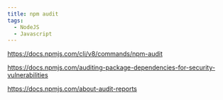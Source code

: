 ```yaml
---
title: npm audit
tags:
  - NodeJS
  - Javascript
---
```


https://docs.npmjs.com/cli/v8/commands/npm-audit

https://docs.npmjs.com/auditing-package-dependencies-for-security-vulnerabilities

https://docs.npmjs.com/about-audit-reports
